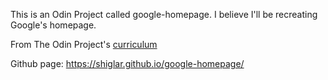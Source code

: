 This is an Odin Project called google-homepage. I believe I'll be recreating Google's homepage.

From The Odin Project's [curriculum](http://www.theodinproject.com/courses/web-development-101/lessons/html-css)

Github page: https://shiglar.github.io/google-homepage/

